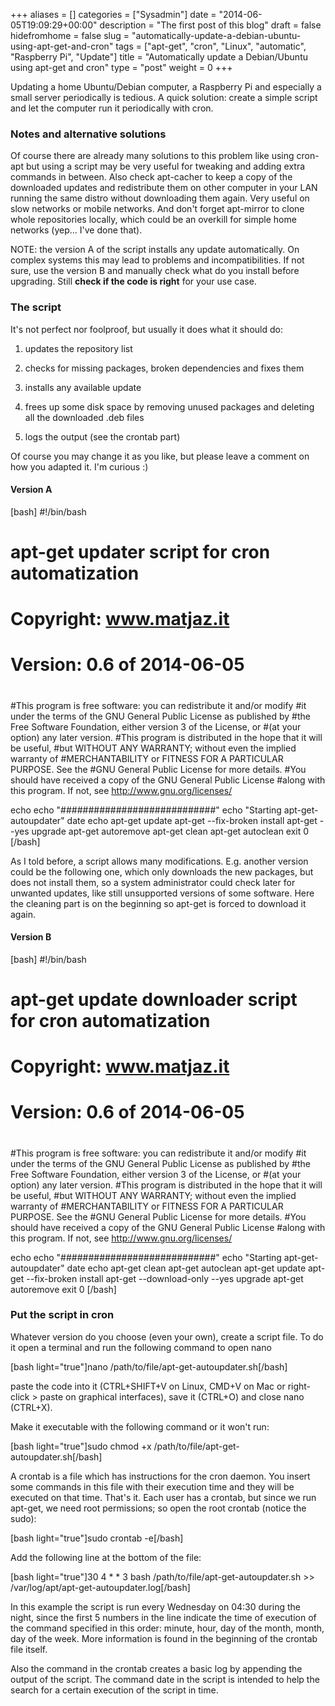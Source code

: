 +++
aliases      = []
categories   = ["Sysadmin"]
date         = "2014-06-05T19:09:29+00:00"
description  = "The first post of this blog"
draft        = false
hidefromhome = false
slug         = "automatically-update-a-debian-ubuntu-using-apt-get-and-cron"
tags         = ["apt-get", "cron", "Linux", "automatic", "Raspberry Pi", "Update"]
title        = "Automatically update a Debian/Ubuntu using apt-get and cron"
type         = "post"
weight       = 0
+++


Updating a home Ubuntu/Debian computer, a Raspberry Pi and especially a small server periodically is tedious. A quick solution: create a simple script and let the computer run it periodically with cron.


### Notes and alternative solutions


Of course there are already many solutions to this problem like using cron-apt but using a script may be very useful for tweaking and adding extra commands in between. Also check apt-cacher to keep a copy of the downloaded updates and redistribute them on other computer in your LAN running the same distro without downloading them again. Very useful on slow networks or mobile networks. And don't forget apt-mirror to clone whole repositories locally, which could be an overkill for simple home networks (yep... I've done that).

NOTE: the version A of the script installs any update automatically. On complex systems this may lead to problems and incompatibilities. If not sure, use the version B and manually check what do you install before upgrading. Still **check if the code is right** for your use case.


### The script


It's not perfect nor foolproof, but usually it does what it should do:



	
  1. updates the repository list

	
  2. checks for missing packages, broken dependencies and fixes them

	
  3. installs any available update

	
  4. frees up some disk space by removing unused packages and deleting all the downloaded .deb files

	
  5. logs the output (see the crontab part)


Of course you may change it as you like, but please leave a comment on how you adapted it. I'm curious :)


#### Version A



[bash]
#!/bin/bash
#
# apt-get updater script for cron automatization
# Copyright: www.matjaz.it
# Version: 0.6 of 2014-06-05
#
#This program is free software: you can redistribute it and/or modify
#it under the terms of the GNU General Public License as published by
#the Free Software Foundation, either version 3 of the License, or
#(at your option) any later version.
#This program is distributed in the hope that it will be useful,
#but WITHOUT ANY WARRANTY; without even the implied warranty of
#MERCHANTABILITY or FITNESS FOR A PARTICULAR PURPOSE. See the
#GNU General Public License for more details.
#You should have received a copy of the GNU General Public License
#along with this program. If not, see http://www.gnu.org/licenses/

echo
echo "############################"
echo "Starting apt-get-autoupdater"
date
echo
apt-get update
apt-get --fix-broken install
apt-get --yes upgrade
apt-get autoremove
apt-get clean
apt-get autoclean
exit 0
[/bash]

As I told before, a script allows many modifications. E.g. another version could be the following one, which only downloads the new packages, but does not install them, so a system administrator could check later for unwanted updates, like still unsupported versions of some software. Here the cleaning part is on the beginning so apt-get is forced to download it again.


#### Version B



[bash]
#!/bin/bash
#
# apt-get update downloader script for cron automatization
# Copyright: www.matjaz.it
# Version: 0.6 of 2014-06-05
#
#This program is free software: you can redistribute it and/or modify
#it under the terms of the GNU General Public License as published by
#the Free Software Foundation, either version 3 of the License, or
#(at your option) any later version.
#This program is distributed in the hope that it will be useful,
#but WITHOUT ANY WARRANTY; without even the implied warranty of
#MERCHANTABILITY or FITNESS FOR A PARTICULAR PURPOSE. See the
#GNU General Public License for more details.
#You should have received a copy of the GNU General Public License
#along with this program. If not, see http://www.gnu.org/licenses/

echo
echo "############################"
echo "Starting apt-get-autoupdater"
date
echo
apt-get clean
apt-get autoclean
apt-get update
apt-get --fix-broken install
apt-get --download-only --yes upgrade
apt-get autoremove
exit 0
[/bash]



### Put the script in cron


Whatever version do you choose (even your own), create a script file. To do it open a terminal and run the following command to open nano

[bash light="true"]nano /path/to/file/apt-get-autoupdater.sh[/bash]

paste the code into it (CTRL+SHIFT+V on Linux, CMD+V on Mac or right-click > paste on graphical interfaces), save it (CTRL+O) and close nano (CTRL+X).

Make it executable with the following command or it won't run:

[bash light="true"]sudo chmod +x /path/to/file/apt-get-autoupdater.sh[/bash]

A crontab is a file which has instructions for the cron daemon. You insert some commands in this file with their execution time and they will be executed on that time. That's it. Each user has a crontab, but since we run apt-get, we need root permissions; so open the root crontab (notice the sudo):

[bash light="true"]sudo crontab -e[/bash]

Add the following line at the bottom of the file:

[bash light="true"]30 4 * * 3 bash /path/to/file/apt-get-autoupdater.sh >> /var/log/apt/apt-get-autoupdater.log[/bash]

In this example the script is run every Wednesday on 04:30 during the night, since the first 5 numbers in the line indicate the time of execution of the command specified in this order: minute, hour, day of the month, month, day of the week. More information is found in the beginning of the crontab file itself.

Also the command in the crontab creates a basic log by appending the output of the script. The command date in the script is intended to help the search for a certain execution of the script in time.
